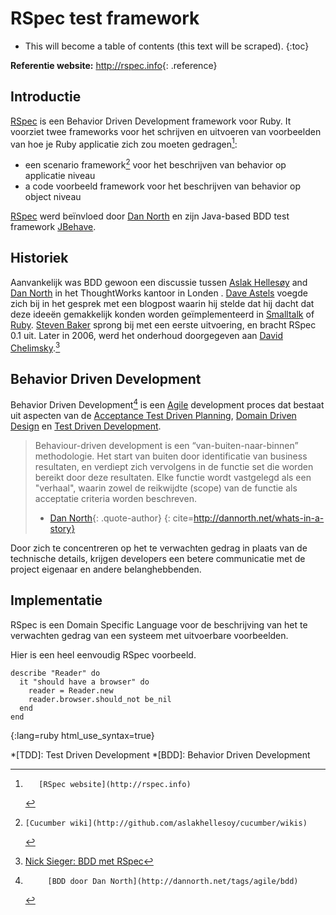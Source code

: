 # RSpec test framework

* This will become a table of contents (this text will be scraped).
{:toc}

**Referentie website:**
<http://rspec.info>{: .reference}

## Introductie

[RSpec][] is een Behavior Driven Development framework voor Ruby.
It voorziet twee frameworks voor het schrijven en uitvoeren van voorbeelden van hoe je Ruby 
applicatie zich zou moeten gedragen[^rspec]:

 * een scenario framework[^cucumber] voor het beschrijven van behavior op  applicatie niveau
 * a code voorbeeld framework voor het beschrijven van behavior op object niveau
 
[RSpec][] werd beïnvloed door [Dan North][] en zijn Java-based BDD test framework [JBehave][].

## Historiek

Aanvankelijk was BDD gewoon een discussie tussen [Aslak Hellesøy][] and [Dan North][]
in het ThoughtWorks kantoor in Londen . 
[Dave Astels][] voegde zich bij in het gesprek met een blogpost waarin hij stelde dat hij dacht 
dat deze ideeën gemakkelijk konden worden geïmplementeerd in [Smalltalk][] of [Ruby][]. 
[Steven Baker][] sprong bij met een eerste uitvoering, en bracht 
RSpec 0.1 uit. Later in 2006, werd het onderhoud doorgegeven aan [David Chelimsky][].[^rspec-history]


## Behavior Driven Development 

Behavior Driven Development[^BDD] is een [Agile][] development proces dat bestaat uit 
aspecten van de [Acceptance Test Driven Planning][], [Domain Driven Design][] en
[Test Driven Development][].

> Behaviour-driven development is een “van-buiten-naar-binnen” methodologie.
> Het start van buiten door identificatie van business resultaten, en verdiept zich vervolgens in de functie set die worden bereikt door deze resultaten.
> Elke functie wordt vastgelegd als een "verhaal", waarin zowel de reikwijdte (scope) van de functie als acceptatie criteria worden beschreven.
> - [Dan North][]{: .quote-author}
{: cite=http://dannorth.net/whats-in-a-story}

Door zich te concentreren op het te verwachten gedrag in plaats van de technische details, 
krijgen developers een betere communicatie met de project eigenaar en andere belanghebbenden.

## Implementatie

RSpec is een Domain Specific Language voor de beschrijving van het te verwachten gedrag 
van een systeem met uitvoerbare voorbeelden.

Hier is een heel eenvoudig RSpec voorbeeld.

    describe "Reader" do
      it "should have a browser" do
        reader = Reader.new
        reader.browser.should_not be_nil
      end
    end
{:lang=ruby html_use_syntax=true}


[^rspec]:       [RSpec website](http://rspec.info)
[^cucumber]:    [Cucumber wiki](http://github.com/aslakhellesoy/cucumber/wikis)
[^BDD]:         [BDD door Dan North](http://dannorth.net/tags/agile/bdd)
[^rspec-history]:  [Nick Sieger: BDD met RSpec](http://blog.nicksieger.com/articles/2007/11/04/rubyconf-day-3-behaviour-driven-development-with-rspec)

[Acceptance Test Driven Planning]: http://testing.thoughtworks.com/node/89
[Agile]: http://en.wikipedia.org/wiki/Agile_software_development
[Aslak Hellesøy]: http://blog.aslakhellesoy.com/
[Dan North]: http://dannorth.net
[Dave Astels]: http://blog.daveastels.com/
[David Chelimsky]: http://blog.davidchelimsky.net
[Domain Driven Design]: http://domaindrivendesign.org/
[JBehave]: http://jbehave.org/
[RSpec]: http://rspec.info
[Ruby]: http://ruby-lang.org
[Smalltalk]: http://www.smalltalk.org
[Steven Baker]: http://blog.lavalamp.ca
[Test Driven Development]: http://en.wikipedia.org/wiki/Test-driven_development
[ThoughtWorks]: http://www.thoughtworks.com/

*[TDD]: Test Driven Development
*[BDD]: Behavior Driven Development